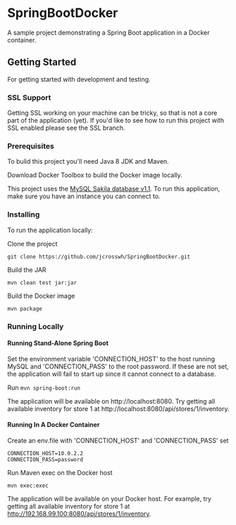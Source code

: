 # SpringBootDocker

A sample project demonstrating a Spring Boot application in a Docker container.

## Getting Started

For getting started with development and testing.

### SSL Support

Getting SSL working on your machine can be tricky, so that is not a core part of the application (yet).  If you'd like to see how to run this project with SSL enabled please see the SSL branch.

### Prerequisites

To bulid this project you'll need Java 8 JDK and Maven.

Download Docker Toolbox to build the Docker image locally.

This project uses the [MySQL Sakila database v1.1](https://dev.mysql.com/doc/sakila/en/).  To run this application, make sure you have an instance you can connect to.

### Installing

To run the application locally:

Clone the project
```
git clone https://github.com/jcrosswh/SpringBootDocker.git
```
Build the JAR
```
mvn clean test jar:jar
```

Build the Docker image
```
mvn package
```

### Running Locally

#### Running Stand-Alone Spring Boot

Set the environment variable 'CONNECTION\_HOST' to the host running MySQL and 'CONNECTION\_PASS' to the root password.  If these are not set, the application will fail to start up since it cannot connect to a database.

Run `mvn spring-boot:run`

The application will be available on http://localhost:8080.  Try getting all available inventory for store 1 at http://localhost:8080/api/stores/1/inventory.

#### Running In A Docker Container

Create an env.file with 'CONNECTION\_HOST' and 'CONNECTION\_PASS' set
```
CONNECTION_HOST=10.0.2.2
CONNECTION_PASS=password
```

Run Maven exec on the Docker host
```
mvn exec:exec
```

The application will be available on your Docker host.  For example, try getting all available inventory for store 1 at http://192.168.99.100:8080/api/stores/1/inventory.
